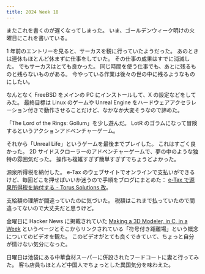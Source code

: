 ```yaml
---
title: 2024 Week 18
---
```


またこれを書くのが遅くなってしまった。
いま、ゴールデンウィーク明けの火曜日にこれを書いている。

1 年前のエントリーを見ると、サーカスを観に行っていたようだった。
あのときは連休もほとんど休まずに仕事をしていた。
その仕事の成果はすでに消滅した。
でもサーカスはとても良かった。
同じ時間を使う仕事でも、あとに残るものと残らないものがある。
今やっている作業は後々の世の中に残るようなものにしたい。

なんとなく FreeBSD をメインの PC にインストールして、X の設定などをしてみた。
最終目標は Linux のゲームや Unreal Engine をハードウェアアクセラレーション付きで動作させることだけど、なかなか大変そうなので諦めた。

「The Lord of the Rings: Gollum」を少し遊んだ。
LotR のゴラムになって冒険するというアクションアドベンチャーゲーム。

それから「Unreal Life」というゲームを最後までプレイした。
これはすごく良かった。
2D サイドスクローラーのアドベンチャーゲームで、夢の中のような独特の雰囲気だった。
操作も複雑すぎず簡単すぎずでちょうどよかった。

源泉所得税を納付した。
e-Tax のウェブサイトでオンラインで支払いができるけど、毎回どこを押せばいいか迷うので手順をブログにまとめた：
[e-Tax で源泉所得税を納付する - Torus Solutions 改](https://torus.github.io/2024/05/02/income-tax-on-etax.html)。

支給額の理解が間違っていたのに気づいた。
税額はこれまで払っていたので間違ってないので大丈夫だと思うけど。

金曜日に Hacker News に掲載されていた
[Making a 3D Modeler, in C, in a Week](https://danielchasehooper.com/posts/shapeup/)
というページとそこからリンクされている「符号付き距離場」という概念についてのビデオを観た。
このビデオがとても良くできていて、ちょっと自分が情けない気分になった。

日曜日は池袋にある中華食材スーパーに併設されたフードコートに妻と行ってみた。
客も店員もほとんど中国人でちょっとした異国気分を味わえた。
